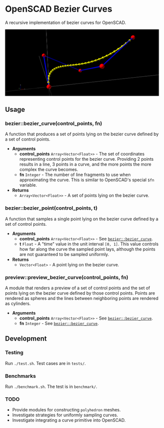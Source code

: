 # OpenSCAD Bezier Curves

A recursive implementation of bezier curves for OpenSCAD.

![preview](./examples/example.png)

## Usage

### bezier::bezier_curve(control_points, fn)

A function that produces a set of points lying on the bezier curve defined
by a set of control points.

- **Arguments**
    - **control_points** `Array<Vector<Float>>` - The set of coordinates
        representing control points for the bezier curve. Providing 2 points
        results in a line, 3 points in a curve, and the more points the more
        complex the curve becomes.
    - **fn** `Integer` - The number of line fragments to use when approximating
        the curve. This is similar to OpenSCAD's special `$fn` variable.
- **Returns**
    - `Array<Vector<Float>>` - A set of points lying on the bezier curve.

### bezier::bezier_point(control_points, t)

A function that samples a single point lying on the bezier curve defined by a
set of control points.

- **Arguments**
    - **control_points** `Array<Vector<Float>>` - See [`bezier::bezier_curve`][0].
    - **t** `Float` - A "time" value in the unit interval `[0, 1]`. This value
        controls how far along the curve the sampled point lays, although the
        points are not guaranteed to be sampled uniformly.
- **Returns**
    - `Vector<Float>` - A point lying on the bezier curve.

### preview::preview_bezier_curve(control_points, fn)

A module that renders a preview of a set of control points and the set of points
lying on the bezier curve defined by those control points. Points are rendered
as spheres and the lines between neighboring points are rendered as cylinders.

- **Arguments**
    - **control_points** `Array<Vector<Float>>` - See [`bezier::bezier_curve`][0].
    - **fn** `Integer` - See [`bezier::bezier_curve`][0].

## Development

### Testing

Run `./test.sh`. Test cases are in `tests/`.

### Benchmarks

Run `./benchmark.sh`. The test is in `benchmark/`.

### TODO

- Provide modules for constructing `polyhedron` meshes.
- Investigate strategies for uniformly sampling curves.
- Investigate integrating a curve primitive into OpenSCAD.

[0]: #bezierbezier_curvecontrol_points-fn
